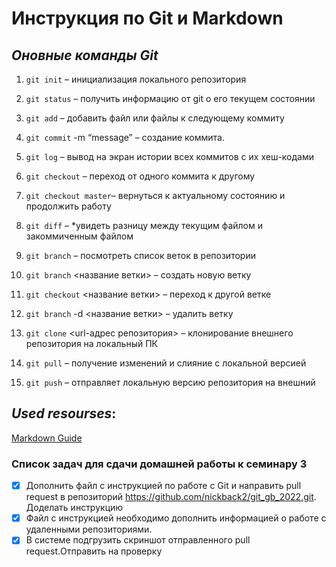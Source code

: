 # **Инструкция по Git и Markdown**

## *Оновные команды Git*

1. `git init` – инициализация локального репозитория
2. `git status` – получить информацию от git о его текущем состоянии
3. `git add` – добавить файл или файлы к следующему коммиту
4. `git commit` -m “message” – создание коммита.
5. `git log` – вывод на экран истории всех коммитов с их хеш-кодами
6. `git checkout` – переход от одного коммита к другому
7. `git checkout master`– вернуться к актуальному состоянию и продолжить работу
8. `git diff` – *увидеть разницу между текущим файлом и закоммиченным файлом

9. `git branch` – посмотреть список веток в репозитории
10. `git branch` <название ветки> – создать новую ветку
11. `git checkout` <название ветки> – переход к другой ветке
12. `git branch` -d <название ветки> – удалить ветку
13. `git clone` <url-адрес репозитория> – клонирование внешнего репозитория на
локальный ПК
14. `git pull` – получение изменений и слияние с локальной версией
15. `git push` – отправляет локальную версию репозитория на внешний

## *Used resourses*:
[Markdown Guide](https://www.markdownguide.org)

### Список задач для сдачи домашней работы к семинару 3
- [x] Дополнить файл с инструкцией по работе с Git и направить pull request в
репозиторий https://github.com/nickback2/git_gb_2022.git. Доделать инструкцию
- [x] Файл с инструкцией необходимо дополнить информацией о работе с
удаленными репозиториями.
- [x] В системе подгрузить скриншот отправленного pull request.Отправить на проверку
